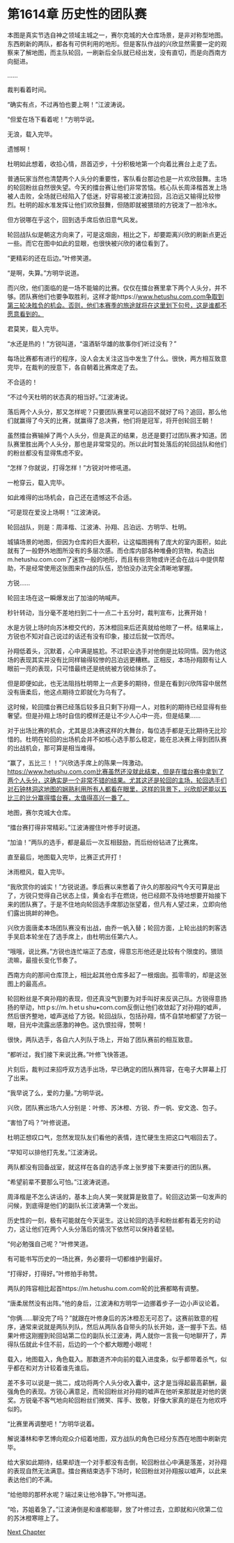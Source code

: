 # 第1614章 历史性的团队赛

本图是真实节选自神之领域主城之一，赛尔克城的大仓库场景，是非对称型地图。东西刷新的两队，都各有可供利用的地形。但是客队作战的兴欣显然需要一定的观察来了解地图，而主队轮回，一刷新后全队就已经出发，没有直切，而是向西南方向挺进。

……

裁判看着时间。

“确实有点，不过再怕也要上啊！”江波涛说。

“但爱在场下看着呢！”方明华说。

无浪，载入完毕。

遗憾啊！

杜明如此想着，收拾心情，昂首迈步，十分积极地第一个向着比赛台上走了去。

普通玩家当然也清楚两个人头分的重要性，客队看台那边也是一片欢欣鼓舞。主场的轮回粉丝自然很失望。今天的擂台赛让他们非常苦恼。核心队长周泽楷首发上场被人击败，全场就已经陷入了低迷，好容易被江波涛拉回，吕泊远又输得比较惨烈。杜明的超水准发挥让他们欢欣鼓舞，但随即就被猥琐的方锐泼了一脸冷水。

但方锐哪在乎这个，回到选手席后依旧意气风发。

轮回战队似是朝这方向来了，可是这烟囱，相比之下，却要距离兴欣的刷新点更近一些。而它在图中如此的显眼，也很快被兴欣的诸位看到了。

“更精彩的还在后边。”叶修笑道。

“是啊，失算。”方明华说道。

而兴欣，他们面临的是一场不能输的比赛。仅仅在擂台赛里拿下两个人头分，并不够。团队赛他们也要争取胜利，这样才能https://www.hetushu.com.com争取到第三轮决胜负的机会。否则，他们本赛季的旅途就将在这里划下句号，这是谁都不愿意看到的。

君莫笑，载入完毕。

“水还是热的！”方锐叫道，“温酒斩华雄的故事你们听过没有？”

每场比赛都有进行的程序，没人会太关注这当中发生了什么。很快，两方相互致意完毕，在裁判的授意下，各自朝着比赛席走了去。

不合适的！

“不过今天杜明的状态真的相当好。”江波涛说。

落后两个人头分，那又怎样呢？只要团队赛里可以追回不就好了吗？追回，那么他们就赢得了今天的比赛，就赢得了总决赛，他们将是冠军，将开创轮回王朝！

虽然擂台赛输掉了两个人头分，但是真正的结果，总还是要打过团队赛才知道。团队赛里胜出两个人头分，那也是非常常见的。所以此时暂处落后的轮回战队和他们的粉丝都没有显得焦虑不安。

“怎样？你就说，打得怎样！”方锐对叶修吼道。

一枪穿云，载入完毕。

如此难得的出场机会，自己还在遗憾这不合适。

“可是现在爱没上场啊！”江波涛说。

轮回战队，则是：周泽楷、江波涛、孙翔、吕泊远、方明华、杜明。

城镇场景的地图，但因为仓库的巨大面积，让这幅图拥有了庞大的室内面积，如此就有了一般野外地图所没有的多层次感。而仓库内部各种堆叠的货物，构造出m.hetushu.com.com了迷宫一般的地形，而且有些货物或许还会在战斗中提供帮助，不是经常使用这张图来作战的队伍，恐怕没办法完全清晰地掌握。

方锐……

轮回主场在这一瞬爆发出了加油的呐喊声。

秒针转动，当分毫不差地扫到二十一点二十五分时，裁判宣布，比赛开始！

水是方锐上场时向苏沐橙交代的，苏沐橙回来后还真就给他晾了一杯。结果端上，方锐也不知对自己说过的话还有没有印象，接过后就一饮而尽。

孙翔低着头，沉默着，心中满是尴尬。不过职业选手对他倒是比较同情。因为他这场的表现其实并没有比同样输得较惨的吕泊远更糟糕。正相反，本场孙翔颇有让人眼前一亮的表现，只可惜最终还是统统被方锐给抹杀了。

但是即便如此，也无法阻挡杜明带上一点更多的期待，但是在看到兴欣阵容中居然没有唐柔后，他这点期待立即就化为乌有了。

这时候，轮回擂台赛已经落后较多且只剩下孙翔一人，对胜利的期待已经显得有些奢望。但是孙翔上场时自信的模样还是让不少人心中一亮，但是结果……

对于出场比赛的机会，尤其是总决赛这样的大舞台，每位选手都是无比期待无比珍惜的。杜明在轮回的出场机会并不如核心选手那么稳定，能在总决赛上得到团队赛的出战机会，那可算是相当难得。

“赢了，五比三！！”兴欣选手席上的陈果一阵激动。https://www.hetushu.com.com比赛虽然还没就此结束，但是在擂台赛中拿到了两个人头分，这确实是一个非常不错的结果。尤其这还是轮回的主场，轮回选手们对石钟林洞这地图的娴熟利用所有人都看在眼里，这样的背景下，兴欣却还能以五比三的比分赢得擂台赛，太值得高兴一番了。

地图，赛尔克城大仓库。

“擂台赛打得非常精彩。”江波涛握住叶修手时说道。

“加油！”两队的选手，都是最后一次互相鼓励，而后纷纷钻进了比赛席。

直至最后，地图载入完毕，比赛正式开打！

沐雨橙风，载入完毕。

“我欣赏你的诚实！”方锐说道。季后赛以来憋着了许久的那股闷气今天可算是出了，方锐只觉得自己状态上佳，黄金右手在燃烧，他已经颇不及待地想要开始接下来的团队赛了。于是不住地向轮回选手席那边张望着，但凡有人望过来，立即向他们露出挑衅的神色。

兴欣方面唐柔本场团队赛没有出战，由乔一帆入替；轮回方面，上轮出战的刺客选手吴启本轮坐在了选手席上，由杜明出任第六人。

“哦哦，说比赛。”方锐也连忙端正了态度，得意忘形他还是比较有个限度的。猥琐流嘛，最擅长变化节奏了。

西南方向的那间仓库顶上，相比起其他仓库多起了一根烟囱。孤零零的，却是这张图上的最高点。

轮回粉丝是不爽孙翔的表现，但还真没气到要为对手叫好来反讽己队。方锐得意扬扬的举动，httｐs://m.ｈetｕshu•coｍ.com反倒让他们收敛起了对孙翔的嘘声，然后很齐整地，嘘声送给了方锐。轮回战队，包括孙翔，情不自禁地都望了方锐一眼，目光中流露出感激的神色。这仇恨拉得，赞啊！

很快，两队选手，各自六人列队于场上，开始了团队赛前的相互致意。

“都听过，我们接下来说比赛。”叶修飞快答道。

片刻后，裁判过来招呼双方选手出场，早已确定的团队赛阵容，在电子大屏幕上打了出来。

“我早说了么，爱的力量。”方明华说。

兴欣，团队赛出场六人分别是：叶修、苏沐橙、方锐、乔一帆、安文逸、包子。

“害怕了吗？”叶修说道。

杜明正想叹口气，忽然发现队友们看他的表情，连忙硬生生把这口气咽回去了。

“早知可以排他打先发。”江波涛说。

两队都没有回备战室，就这样在各自的选手席上张罗接下来要进行的团队赛。

“希望前辈不要那么可怕。”江波涛说道。

周泽楷是不怎么讲话的，基本上向人笑一笑就算是致意了。轮回这边第一句发声的问候，到底得是他们的副队长江波涛第一个发出。

历史性的一刻，极有可能就在今天诞生。这让轮回的选手和粉丝都有着无穷的动力，这让他们在两个人头分落后的情况下依然可以保持着坚韧。

“何必勉强自己呢？”叶修笑道。

有可能书写历史的一场比赛，务必要将一切都维护到最好。

“打得好，打得好。”叶修拍手称赞。

两队的阵容相比起首https://m.hetushu.com.com轮的比赛都略有调整。

“唐柔居然没有出阵。”他的身后，江波涛和方明华一边挪着步子一边小声议论着。

“你俩……聊没完了吗？”就跟在叶修身后的苏沐橙忍无可忍了。这赛前致意的程序，通常来说就是两队列队，然后从两队各自带头的队长开始，逐一握手下去。结果叶修这刚握到轮回站第二位的副队长江波涛，两人就你一言我一句地聊开了，弄得队伍就此卡住不前，后边的一个个都大眼瞪小眼呢！

载入，地图载入，角色载入。那数道齐冲向前的载入进度条，似乎都带着杀气，似乎都在和对方计较着谁先谁后。

差不多可以说是一挑二，成功将两个人头分收入囊中，这才是当得起最高薪酬，最强角色的表现。方锐心满意足，而轮回粉丝对孙翔的嘘声在他听来那就是对他的褒奖。方锐毫不客气地向轮回粉丝们微笑、挥手、致敬，好像大家真的是在为他欢呼似的。

“比赛里再调整吧！”方明华说着。

解说潘林和李艺博向观众介绍着地图，双方战队的角色已经分东西在地图中刷新完毕。

给大家如此期待，结果却连一个对手都没有击倒，轮回粉丝心中满是落差，对孙翔的表现自然无法满意。擂台赛结束选手下场时，轮回粉丝对孙翔报以嘘声，以此来表达他们的不满。

“给他晾的那杯水呢？端过来让他冷静下。”叶修叫道。

“哈，苏姐着急了。”江波涛倒是和谁都能聊，放了叶修过去，立即就和兴欣第二位的苏沐橙寒暄上了。



[Next Chapter](%E7%AC%AC1615%E7%AB%A0%20%E9%AB%98%E7%82%B9.md)